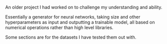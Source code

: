 An older project I had worked on to challenge my understanding and ability.

Essentially a generator for neural networks, taking size and other hyperparameters as input and outputting a trainable model, all based on numerical operations rather than high level libraries.

Some sections are for the datasets I have tested them out with.